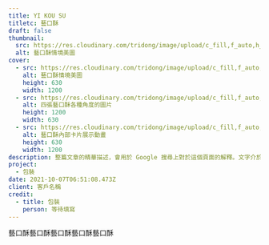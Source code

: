 ```yaml
---
title: YI KOU SU
titletc: 藝口酥
draft: false
thumbnail:
  src: https://res.cloudinary.com/tridong/image/upload/c_fill,f_auto,h_630,q_auto,w_1200/v1654484129/project/yi-kou-su/00_%E8%97%9D%E5%8F%A3%E9%85%A5_%E5%B0%81%E9%9D%A2%E5%9C%96.webp
  alt: 藝口酥情境美圖
cover:
  - src: https://res.cloudinary.com/tridong/image/upload/c_fill,f_auto,h_630,q_auto,w_1200/v1654484129/project/yi-kou-su/00_%E8%97%9D%E5%8F%A3%E9%85%A5_%E5%B0%81%E9%9D%A2%E5%9C%96.webp
    alt: 藝口酥情境美圖
    height: 630
    width: 1200
  - src: https://res.cloudinary.com/tridong/image/upload/c_fill,f_auto,h_630,q_auto,w_1200/v1654484129/project/yi-kou-su/01_%E8%97%9D%E5%8F%A3%E9%85%A5_%E7%B6%9C%E5%90%88%E5%B1%95%E7%A4%BA.webp
    alt: 四張藝口酥各種角度的圖片
    height: 1200
    width: 630
  - src: https://res.cloudinary.com/tridong/image/upload/c_fill,f_auto,h_630,q_auto,w_1200/v1654484129/project/yi-kou-su/02_%E8%97%9D%E5%8F%A3%E9%85%A5_%E5%85%A7%E9%83%A8%E5%8D%A1%E7%89%87%E5%8B%95%E7%95%AB.webp
    alt: 藝口酥內部卡片展示動畫
    height: 630
    width: 1200
description: 整篇文章的精華描述，會用於 Google 搜尋上對於這個頁面的解釋。文字介於 65~80 個中文字。
project:
  - 包裝
date: 2021-10-07T06:51:08.473Z
client: 客戶名稱
credit:
  - title: 包裝
    person: 等待填寫
---
```

藝口酥藝口酥藝口酥藝口酥藝口酥